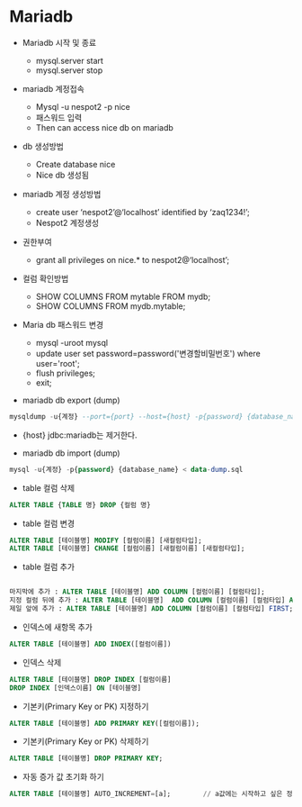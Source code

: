 # Mariadb


- Mariadb 시작 및 종료 
	- mysql.server start
	- mysql.server stop

- mariadb 계정접속
    - Mysql -u nespot2 -p nice
    - 패스워드 입력
    - Then can access nice db on mariadb

-  db 생성방법
    - Create database nice
    - Nice db 생성됨
- mariadb 계정 생성방법
	- create user ‘nespot2’@‘localhost’ identified by ‘zaq1234!’;
	- Nespot2 계정생성

- 권한부여
    - grant all privileges on nice.* to nespot2@‘localhost’;

- 컬럼 확인방법
	- SHOW COLUMNS FROM mytable FROM mydb;
	- SHOW COLUMNS FROM mydb.mytable;

- Maria db 패스워드 변경
	- mysql -uroot mysql
	- update user set password=password('변경할비밀번호') where user='root';
	- flush privileges;
	- exit;
	
	
- mariadb db export (dump)

```sql
mysqldump -u{계정} --port={port} --host={host} -p{password} {database_name} > data-dump.sql
```

- {host} jdbc:mariadb는 제거한다.

- mariadb db import (dump)

```sql
mysql -u{계정} -p{password} {database_name} < data-dump.sql

```

- table 컬럼 삭제

```sql
ALTER TABLE {TABLE 명} DROP {컬럼 명}
```

- table 컬럼 변경

```sql
ALTER TABLE [테이블명] MODIFY [컬럼이름] [새컬럼타입];
ALTER TABLE [테이블명] CHANGE [컬럼이름] [새컬럼이름] [새컬럼타입];
```

- table 컬럼 추가

```sql

마지막에 추가 : ALTER TABLE [테이블명] ADD COLUMN [컬럼이름] [컬럼타입];
지정 컬럼 뒤에 추가 : ALTER TABLE [테이블명]  ADD COLUMN [컬럼이름] [컬럼타입] AFTER [컬럼이름];
제일 앞에 추가 : ALTER TABLE [테이블명] ADD COLUMN [컬럼이름] [컬럼타입] FIRST;
```

- 인덱스에 새항목 추가

```sql
ALTER TABLE [테이블명] ADD INDEX([컬럼이름])
```

- 인덱스 삭제

```sql
ALTER TABLE [테이블명] DROP INDEX [컬럼이름]
DROP INDEX [인덱스이름] ON [테이블명]
```

- 기본키(Primary Key or PK) 지정하기

```sql
ALTER TABLE [테이블명] ADD PRIMARY KEY([컬럼이름]);
```


- 기본키(Primary Key or PK) 삭제하기

```sql
ALTER TABLE [테이블명] DROP PRIMARY KEY;
```

- 자동 증가 값 초기화 하기

```sql
ALTER TABLE [테이블명] AUTO_INCREMENT=[a];        // a값에는 시작하고 싶은 정수를 입력하면 됨
```

